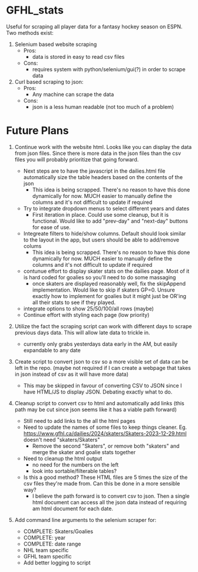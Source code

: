 # GFHL_stats 
Useful for scraping all player data for a fantasy hockey season on ESPN. 
Two methods exist:
 1. Selenium based website scraping
    - Pros:
      - data is stored in easy to read csv files
    - Cons:
      - requires system with python/selenium/gui(?) in order to scrape data 
 2. Curl based scraping to json:
    - Pros:
      - Any machine can scrape the data
    - Cons:
      - json is a less human readable (not too much of a problem)

# Future Plans
1. Continue work with the website html. Looks like you can display the data from json files. Since there is more data in the json files than the csv files you will probably prioritize that going forward.
   - Next steps are to have the javascript in the dailies.html file automatically size the table headers based on the contents of the json
     - This idea is being scrapped. There's no reason to have this done dynamically for now. MUCH easier to manually define the columns and it's not difficult to update if required
   - Try to integrate dropdown menus to select different years and dates
     - First iteration in place. Could use some cleanup, but it is functional. Would like to add "prev-day" and "next-day" buttons for ease of use.
   - Integreate filters to hide/show columns. Default should look similar to the layout in the app, but users should be able to add/remove colums
     - This idea is being scrapped. There's no reason to have this done dynamically for now. MUCH easier to manually define the columns and it's not difficult to update if required
   - contunue effort to display skater stats on the dailies page. Most of it is hard coded for goalies so you'll need to do some massaging
     - once skaters are displayed reasonably well, fix the skipAppend implementation. Would like to skip if skaters GP=0. Unsure exactly how to implement for goalies but it might just be OR'ing all their stats to see if they played.
   - integrate options to show 25/50/100/all rows (maybe)
   - Continue effort with styling each page (low priority)

3. Utilize the fact the scraping script can work with different days to scrape previous days data. This will allow late data to trickle in.
   - currently only grabs yesterdays data early in the AM, but easily expandable to any date

5. Create script to convert json to csv so a more visible set of data can be left in the repo. (maybe not required if I can create a webpage that takes in json instead of csv as it will have more data)
   - This may be skipped in favour of converting CSV to JSON since I have HTML/JS to display JSON. Debating exactly what to do.

7. Cleanup script to convert csv to html and automatically add links (this path may be cut since json seems like it has a viable path forward)
   - Still need to add links to the all the html pages
   - Need to update the names of some files to keep things cleaner. Eg. https://www.gfhl.ca/dailies/2024/skaters/Skaters-2023-12-29.html doesn't need "skaters/Skaters"
     - Remove the second "Skaters", or remove both "skaters" and merge the skater and goalie stats together
   - Need to cleanup the html output
     - no need for the numbers on the left
     - look into sortable/filterable tables?
   - Is this a good method? These HTML files are 5 times the size of the csv files they're made from. Can this be done in a more sensible way?
     - I believe the path forward is to convert csv to json. Then a single html document can access all the json data instead of requiring am html document for each date.

8. Add command line arguments to the selenium scraper for:
   - COMPLETE: Skaters/Goalies
   - COMPLETE: year
   - COMPLETE: date range
   - NHL team specific
   - GFHL team specific
   - Add better logging to script
